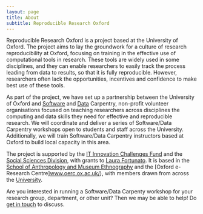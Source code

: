```yaml
---
layout: page
title: About
subtitle: Reproducible Research Oxford
---
```


Reproducible Research Oxford is a project based at the University of Oxford. The project aims to lay the groundwork for a culture of research reproducibility at Oxford, focusing on training in the effective use of computational tools in research. These tools are widely used in some disciplines, and they can enable researchers to easily track the process leading from data to results, so that it is fully reproducible. However, researchers often lack the opportunities, incentives and confidence to make best use of these tools.

As part of the project, we have set up a partnership between the University of Oxford and [Software](https://software-carpentry.org/) and [Data](http://www.datacarpentry.org/) Carpentry, non-profit volunteer organisations focused on teaching researchers across disciplines the computing and data skills they need for effective and reproducible research. We will coordinate and deliver a series of Software/Data Carpentry workshops open to students and staff across the University. Additionally, we will train Software/Data Carpentry instructors based at Oxford to build local capacity in this area.

The project is supported by the [IT Innovation Challenges Fund](http://blogs.it.ox.ac.uk/innovation-challenges/researchreproducibility/) and the [Social Sciences Division](https://www.socsci.ox.ac.uk/), with grants to [Laura Fortunato](www.santafe.edu/~fortunato/). It is based in the [School of Anthropology and Museum Ethnography](http://www.anthro.ox.ac.uk/) and the [Oxford e-Research Centre]www.oerc.ox.ac.uk/), with members drawn from across the [University](http://rroxford.github.io/meet-the-team).

Are you interested in running a Software/Data Carpenty workshop for your research group, department, or other unit? Then we may be able to help! Do [get in touch](http://rroxford.github.io/contact) to discuss.